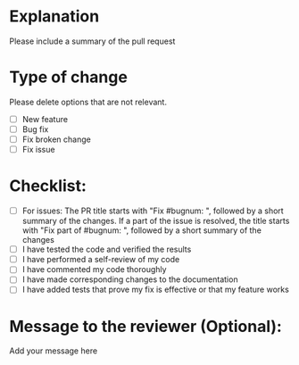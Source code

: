# Explanation

Please include a summary of the pull request

# Type of change

Please delete options that are not relevant.

- [ ] New feature
- [ ] Bug fix
- [ ] Fix broken change
- [ ] Fix issue

# Checklist:

- [ ] For issues: The PR title starts with "Fix #bugnum: ", followed by a short summary of the changes. If a part of the issue is resolved, the title starts with "Fix part of #bugnum: ", followed by a short summary of the changes
- [ ] I have tested the code and verified the results
- [ ] I have performed a self-review of my code
- [ ] I have commented my code thoroughly
- [ ] I have made corresponding changes to the documentation
- [ ] I have added tests that prove my fix is effective or that my feature works

# Message to the reviewer (Optional):
 
 Add your message here
